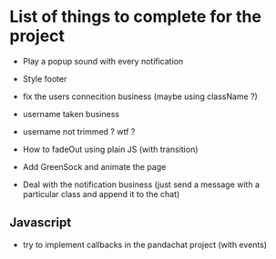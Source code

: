 # List of things to complete for the project

- Play a popup sound with every notification
- Style footer
- fix the users connecition business (maybe using className ?)
- username taken business
- username not trimmed ? wtf ?


- How to fadeOut using plain JS (with transition)
- Add GreenSock and animate the page
- Deal with the notification business (just send a message with a particular class and append it to the chat)

## Javascript

- try to implement callbacks in the pandachat project (with events)



